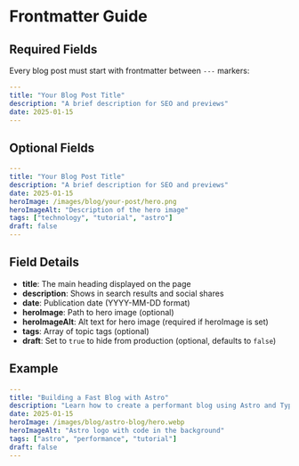 # Frontmatter Guide

## Required Fields

Every blog post must start with frontmatter between `---` markers:

```yaml
---
title: "Your Blog Post Title"
description: "A brief description for SEO and previews"
date: 2025-01-15
---
```

## Optional Fields

```yaml
---
title: "Your Blog Post Title"
description: "A brief description for SEO and previews"
date: 2025-01-15
heroImage: /images/blog/your-post/hero.png
heroImageAlt: "Description of the hero image"
tags: ["technology", "tutorial", "astro"]
draft: false
---
```

## Field Details

- **title**: The main heading displayed on the page
- **description**: Shows in search results and social shares
- **date**: Publication date (YYYY-MM-DD format)
- **heroImage**: Path to hero image (optional)
- **heroImageAlt**: Alt text for hero image (required if heroImage is set)
- **tags**: Array of topic tags (optional)
- **draft**: Set to `true` to hide from production (optional, defaults to `false`)

## Example

```yaml
---
title: "Building a Fast Blog with Astro"
description: "Learn how to create a performant blog using Astro and TypeScript"
date: 2025-01-15
heroImage: /images/blog/astro-blog/hero.webp
heroImageAlt: "Astro logo with code in the background"
tags: ["astro", "performance", "tutorial"]
draft: false
---
```